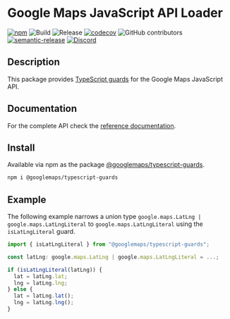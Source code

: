 # Google Maps JavaScript API Loader

[![npm](https://img.shields.io/npm/v/@googlemaps/js-typescript-guards)](https://www.npmjs.com/package/@googlemaps/typescript-guards)
![Build](https://github.com/googlemaps/js-typescript-guards/workflows/Build/badge.svg)
![Release](https://github.com/googlemaps/js-typescript-guards/workflows/Release/badge.svg)
[![codecov](https://codecov.io/gh/googlemaps/js-typescript-guards/branch/main/graph/badge.svg)](https://codecov.io/gh/googlemaps/js-typescript-guards)
![GitHub contributors](https://img.shields.io/github/contributors/googlemaps/js-typescript-guards?color=green)
[![semantic-release](https://img.shields.io/badge/%20%20%F0%9F%93%A6%F0%9F%9A%80-semantic--release-e10079.svg)](https://github.com/semantic-release/semantic-release)
[![Discord](https://img.shields.io/discord/676948200904589322?color=6A7EC2&logo=discord&logoColor=ffffff)](https://discord.gg/jRteCzP)

## Description

This package provides [TypeScript guards](https://www.typescriptlang.org/docs/handbook/2/narrowing.html#using-type-predicates) for the Google Maps JavaScript API. 

## Documentation

For the complete API check the [reference documentation](https://googlemaps.github.io/js-typescript-guards/index.html).

## Install

Available via npm as the package [@googlemaps/typescript-guards](https://www.npmjs.com/package/@googlemaps/typescript-guards).

```sh
npm i @googlemaps/typescript-guards
```

## Example

The following example narrows a union type `google.maps.LatLng | google.maps.LatLngLiteral` to `google.maps.LatLngLiteral` using the `isLatLngLiteral` guard.

```typescript
import { isLatLngLiteral } from "@googlemaps/typescript-guards";

const latLng: google.maps.LatLng | google.maps.LatLngLiteral = ...;

if (isLatLngLiteral(latLng)) {
  lat = latLng.lat;
  lng = latLng.lng;
} else {
  lat = latLng.lat();
  lng = latLng.lng();
}
```